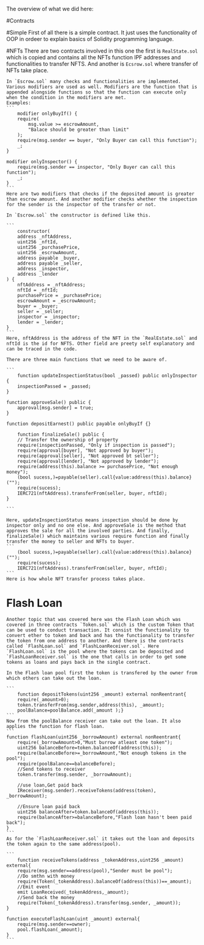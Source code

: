 The overview of what we did here:

#Contracts 

#Simple 
    First of all there is a simple contract. It just uses the functionality of OOP in ordeer to explain basics of Solidity programming language.

#NFTs
    There are two contracts involved in this one the first is  `RealState.sol` which is copied and contains all the NFTs function IPF addresses and functionalities to transfer NFTS. And another is `Ecsrow.sol` where transfer of NFTs take place.

    In `Escrow.sol` many checks and functionalities are implemented. Various modifiers are used as well. Modifiers are the function that is appended alongside functions so that the function can execute only when the condition in the modifiers are met.
    Examples:
    ```
        modifier onlyBuyIf() {
        require(
            msg.value >= escrowAmount,
            "Balace should be greater than limit"
        );
        require(msg.sender == buyer, "Only Buyer can call this function");
        _;
    }

    modifier onlyInspector() {
        require(msg.sender == inspector, "Only Buyer can call this function");
        _;
    }
    ```
    Here are two modifiers that checks if the deposited amount is greater than escrow amount. And another modifier checks whether the inspection for the sender is the inspector of the transfer or not.

    In `Escrow.sol` the constructor is defined like this. 

    ```
        constructor(
        address _nftAddress,
        uint256 _nftId,
        uint256 _purchasePrice,
        uint256 _escrowAmount,
        address payable _buyer,
        address payable _seller,
        address _inspector,
        address _lender
    ) {
        nftAddress = _nftAddress;
        nftId = _nftId;
        purchasePrice = _purchasePrice;
        escrowAmount = _escrowAmount;
        buyer = _buyer;
        seller = _seller;
        inspector = _inspector;
        lender = _lender;
    }
    ```
    Here, nftAddress is the address of the NFT in the `RealEstate.sol` and nftId is the id for NFTS. Other field are preety self explanatory and can be traced in the code. 

    There are three main functions that we need to be aware of.

    ```
        function updateInspectionStatus(bool _passed) public onlyInspector {
        inspectionPassed = _passed;
    }

    function approveSale() public {
        approval[msg.sender] = true;
    }

    function depositEarnest() public payable onlyBuyIf {}

        function finalizeSale() public {
        // Transfer the ownership of property
        require(inspectionPassed, "Only if inspection is passed");
        require(approval[buyer], "Not approved by buyer");
        require(approval[seller], "Not approved bt seller");
        require(approval[lender], "Not approved by lender");
        require(address(this).balance >= purchasePrice, "Not enough money");
        (bool sucess,)=payable(seller).call{value:address(this).balance}("");
        require(sucess);
        IERC721(nftAddress).transferFrom(seller, buyer, nftId);
    }

    ```

    Here, updateInspectionStatus means inspection should be done by inspector only and no one else. And approveSale is the method that approves the sale for all the involved parties. And finally, finalizeSale() which maintains various require function and finally transfer the money to seller and NFTs to buyer.
    ```
        (bool sucess,)=payable(seller).call{value:address(this).balance}("");
        require(sucess);
        IERC721(nftAddress).transferFrom(seller, buyer, nftId);
    ```
    Here is how whole NFT transfer process takes place.

# Flash Loan 
    Another topic that was covered here was the Flash Loan which was covered in three contracts `Token.sol` which is the custom Token that can be used to conduct transaction. It consist the functionality to convert ether to token and back and has the functionality to transfer the token from one address to another. And there is the contracts called `FlashLoan.sol` and `FlashLoanReceiver.sol`. Here `FlashLoan.sol` is the pool where the tokens can be deposited and `FlashLoanReceiver.sol` is the one that calls in order to get some tokens as loans and pays back in the single contract.

    In the Flash loan pool first the token is transfered by the owner from which others can take out the loan.

    ```
        function depositTokens(uint256 _amount) external nonReentrant{
        require(_amount>0);
        token.transferFrom(msg.sender,address(this), _amount);
        poolBalance=poolBalance.add(_amount );}
    ```
    Now from the poolBalance receiver can take out the loan. It also applies the function for flash loan.
    ```
    function flashLoan(uint256 _borrowAmount) external nonReentrant{
        require(_borrowAmount>0,"Must burrow atleast one token");
        uint256 balanceBefore=token.balanceOf(address(this));
        require(balanceBefore>=_borrowAmount,"Not enough tokens in the pool");
        require(poolBalance==balanceBefore);
        //Send tokens to receiver
        token.transfer(msg.sender, _borrowAmount); 

        //use loan,Get paid back
        IReceiver(msg.sender).receiveTokens(address(token), _borrowAmount);

        //Ensure loan paid back
        uint256 balanceAfter=token.balanceOf(address(this));
        require(balanceAfter>=balanceBefore,"Flash loan hasn't been paid back");
    }
    ```
    As for the `FlashLoanReceiver.sol` it takes out the loan and deposits the token again to the same address(pool).

    ```
        function receiveTokens(address _tokenAddress,uint256 _amount) external{
        require(msg.sender==address(pool),"Sender must be pool");
        //Do smthn with money
        require(Token(_tokenAddress).balanceOf(address(this))==_amount);
        //Emit event
        emit LoanReceived(_tokenAddress,_amount);
        //Send back the money
        require(Token(_tokenAddress).transfer(msg.sender, _amount));
    }

    function executeFlashLoan(uint _amount) external{
        require(msg.sender==owner);
        pool.flashLoan(_amount);
    }
    ```




